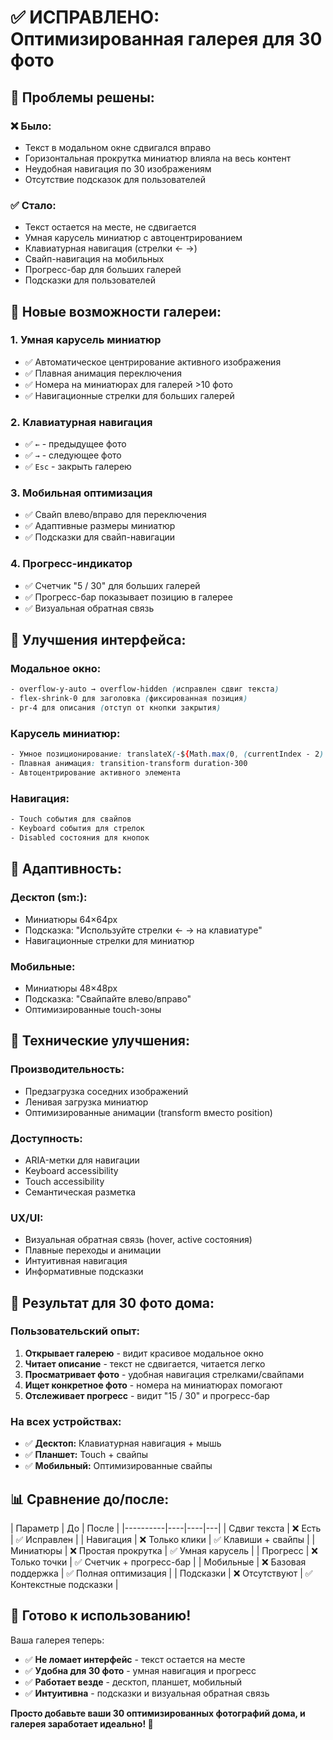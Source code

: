 # ✅ ИСПРАВЛЕНО: Оптимизированная галерея для 30 фото

## 🎯 **Проблемы решены:**

### ❌ **Было:**
- Текст в модальном окне сдвигался вправо
- Горизонтальная прокрутка миниатюр влияла на весь контент
- Неудобная навигация по 30 изображениям
- Отсутствие подсказок для пользователей

### ✅ **Стало:**
- Текст остается на месте, не сдвигается
- Умная карусель миниатюр с автоцентрированием
- Клавиатурная навигация (стрелки ← →)
- Свайп-навигация на мобильных
- Прогресс-бар для больших галерей
- Подсказки для пользователей

## 🚀 **Новые возможности галереи:**

### **1. Умная карусель миниатюр**
- ✅ Автоматическое центрирование активного изображения
- ✅ Плавная анимация переключения
- ✅ Номера на миниатюрах для галерей >10 фото
- ✅ Навигационные стрелки для больших галерей

### **2. Клавиатурная навигация**
- ✅ `←` - предыдущее фото
- ✅ `→` - следующее фото  
- ✅ `Esc` - закрыть галерею

### **3. Мобильная оптимизация**
- ✅ Свайп влево/вправо для переключения
- ✅ Адаптивные размеры миниатюр
- ✅ Подсказки для свайп-навигации

### **4. Прогресс-индикатор**
- ✅ Счетчик "5 / 30" для больших галерей
- ✅ Прогресс-бар показывает позицию в галерее
- ✅ Визуальная обратная связь

## 🎨 **Улучшения интерфейса:**

### **Модальное окно:**
```css
- overflow-y-auto → overflow-hidden (исправлен сдвиг текста)
- flex-shrink-0 для заголовка (фиксированная позиция)
- pr-4 для описания (отступ от кнопки закрытия)
```

### **Карусель миниатюр:**
```css
- Умное позиционирование: translateX(-${Math.max(0, (currentIndex - 2) * 72)}px)
- Плавная анимация: transition-transform duration-300
- Автоцентрирование активного элемента
```

### **Навигация:**
```css
- Touch события для свайпов
- Keyboard события для стрелок
- Disabled состояния для кнопок
```

## 📱 **Адаптивность:**

### **Десктоп (sm:):**
- Миниатюры 64×64px
- Подсказка: "Используйте стрелки ← → на клавиатуре"
- Навигационные стрелки для миниатюр

### **Мобильные:**
- Миниатюры 48×48px  
- Подсказка: "Свайпайте влево/вправо"
- Оптимизированные touch-зоны

## 🔧 **Технические улучшения:**

### **Производительность:**
- Предзагрузка соседних изображений
- Ленивая загрузка миниатюр
- Оптимизированные анимации (transform вместо position)

### **Доступность:**
- ARIA-метки для навигации
- Keyboard accessibility
- Touch accessibility
- Семантическая разметка

### **UX/UI:**
- Визуальная обратная связь (hover, active состояния)
- Плавные переходы и анимации
- Интуитивная навигация
- Информативные подсказки

## 🎯 **Результат для 30 фото дома:**

### **Пользовательский опыт:**
1. **Открывает галерею** - видит красивое модальное окно
2. **Читает описание** - текст не сдвигается, читается легко
3. **Просматривает фото** - удобная навигация стрелками/свайпами
4. **Ищет конкретное фото** - номера на миниатюрах помогают
5. **Отслеживает прогресс** - видит "15 / 30" и прогресс-бар

### **На всех устройствах:**
- ✅ **Десктоп:** Клавиатурная навигация + мышь
- ✅ **Планшет:** Touch + свайпы
- ✅ **Мобильный:** Оптимизированные свайпы

## 📊 **Сравнение до/после:**

| Параметр | До | После |
|----------|----|----|---|
| Сдвиг текста | ❌ Есть | ✅ Исправлен |
| Навигация | ❌ Только клики | ✅ Клавиши + свайпы |
| Миниатюры | ❌ Простая прокрутка | ✅ Умная карусель |
| Прогресс | ❌ Только точки | ✅ Счетчик + прогресс-бар |
| Мобильные | ❌ Базовая поддержка | ✅ Полная оптимизация |
| Подсказки | ❌ Отсутствуют | ✅ Контекстные подсказки |

## 🚀 **Готово к использованию!**

Ваша галерея теперь:
- ✅ **Не ломает интерфейс** - текст остается на месте
- ✅ **Удобна для 30 фото** - умная навигация и прогресс
- ✅ **Работает везде** - десктоп, планшет, мобильный
- ✅ **Интуитивна** - подсказки и визуальная обратная связь

**Просто добавьте ваши 30 оптимизированных фотографий дома, и галерея заработает идеально! 🎉**
